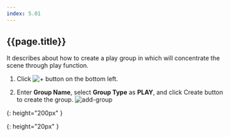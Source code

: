 ```yaml
---
index: 5.01
---
```

## {{page.title}}
It describes about how to create a play group in which will concentrate the scene through play function.

1. Click ![+][add-group-button] button on the bottom left.

1. Enter **Group Name**, select **Group Type** as **PLAY**, and click Create button to create the group.
![add-group]

[add-group]: {{site.baseurl}}/assets/tutorials/add-play-group.png
{: height="200px" }

[add-group-button]: {{site.baseurl}}/assets/getting_started/add-group-button.png
{: height="20px" }
